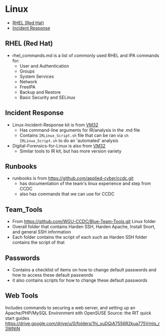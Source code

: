 # Linux

- [RHEL (Red Hat)](#rhel-red-hat)
- [Incident Response](#incident-response)

## RHEL (Red Hat)

- rhel_commands.md is a list of commonly used RHEL and IPA commands for:
  - User and Authentication
  - Groups
  - System Services
  - Network
  - FreeIPA
  - Backup and Restore
  - Basic Security and SELinux

## Incident Response

- Linux-Incident-Response kit is from [VM32](https://github.com/vm32/Linux-Incident-Response.git)
  - Has command-line arguments for IR/analysis in the .md file
  - Contains ``IRLinux_Script.sh`` file that can be ran via ``sh IRLinux_Script.sh`` to do an 'automated' analysis
- Digital-Forensics-for-Linux is also from [VM32](https://github.com/vm32/Digital-Forensics-Script-for-Linux.git)
  - Similar tools to IR kit, but has more version variety


## Runbooks 
- runbooks is from https://github.com/applied-cyber/ccdc.git 
  - has documentation of the team's linux experience and step from CCDC 
  - also has commands that we can use for CCDC 

## Team_Tools

- From https://github.com/WGU-CCDC/Blue-Team-Tools.git Linux folder
- Overall folder that contains Harden SSH, Harden Apache, Install Snort, and general SSH information 
- Each folder contains the script of each such as Harden SSH folder contains the script of that 

## Passwords

- Contains a checklist of items on how to change default passwords and how to access these default passwords
- it also contains scripts for how to change these default passwords

## Web Tools
Includes commands to securing a web server, and setting up an Apache/PHP/MySQL Environment eith OpenSUSE
Source: the RIT quick start guides
https://drive.google.com/drive/u/0/folders/1hi_xuDQjA7556R2kua775Vmlq_r3WNtN
 

